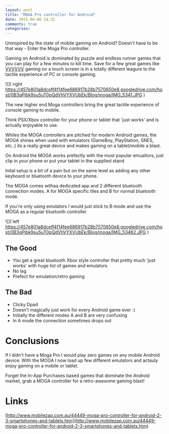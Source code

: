 ```yaml
---
layout: post
title: "MOGA Pro controller for Android"
date: 2015-04-06 14:32
comments: true
categories: 
---
```

Uninspired by the state of mobile gaming on Android? Doesn't have to be that way - Enter the Moga Pro controller.

Gaming on Android is dominated by puzzle and endless runner games that you can play for a few minutes to kill time. Save for a few great games like [VVVVVV](https://play.google.com/store/apps/details?id=air.com.distractionware.vvvvvvmobile&hl=en) gaming on a touch screen is in a totally different leagure to the tactile experience of PC or console gaming.

![]( right https://457e801a8dceff4f14fee686917b28b7570650e8.googledrive.com/host/0B3qPjbk9su5uT0pQdVhVYXVUbEk/Blog/moga/IMG_5341.JPG )

The new higher end Moga controllers bring the great tactile experience of console gaming to mobile.

Think PSX/Xbox controller for your phone or tablet that 'just works' and is actually enjoyable to use.

Whiles the MOGA controllers are pitched for modern Android games, the MOGA shines when used with emulators (GameBoy, PlayStation, SNES, etc..) its a really great device and makes gaming on a tablet/mobile a blast.

On Android the MOGA works prefectly with the most popular emualtors, just clip in your phone or put your tablet in the supplied stand

Inital setup is a bit of a pain but on the same level as adding any other keyboard or bluetooth device to your phone.

The MOGA comes withaa dedicated app and 2 different bluetooth connection modes. A for  MOGA specific tiles and B for normal bluetooth mode. 

If you're only using emulators I would just stick to B mode and use the MOGA as a regular bluetooth controller 

![]( left https://457e801a8dceff4f14fee686917b28b7570650e8.googledrive.com/host/0B3qPjbk9su5uT0pQdVhVYXVUbEk/Blog/moga/IMG_53462.JPG )

## The Good

* You get a great bluetooth Xbox style controller that pretty much 'just works' with huge list of games and emulators 
* No lag
* Prefect for emulation/retro gaming

## The Bad

* Clicky Dpad
* Doesn't magically just work for every Android game ever :)
* Initially the different modes A and B are very confusing
* In A mode the connection sometimes drops out


Conclusions
===

If I didn't have a Moga Pro I would play zero games on any mobile Android device. With the MOGA I now load up few different emulators and actauly enjoy gaming on a mobile or tablet.

Forget the In-App Purchases based games that dominate the Android market, grab a MOGA controller for a retro-awesome gaming blast!

Links
===

[http://www.mobilezap.com.au/44449-moga-pro-controller-for-android-2-3-smartphones-and-tablets.htm](http://www.mobilezap.com.au/44449-moga-pro-controller-for-android-2-3-smartphones-and-tablets.htm)
